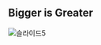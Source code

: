 Bigger is Greater
------------------------
![슬라이드5](https://user-images.githubusercontent.com/55957124/69007269-2be2c580-097f-11ea-8f08-6dc7c66cd33b.PNG)
